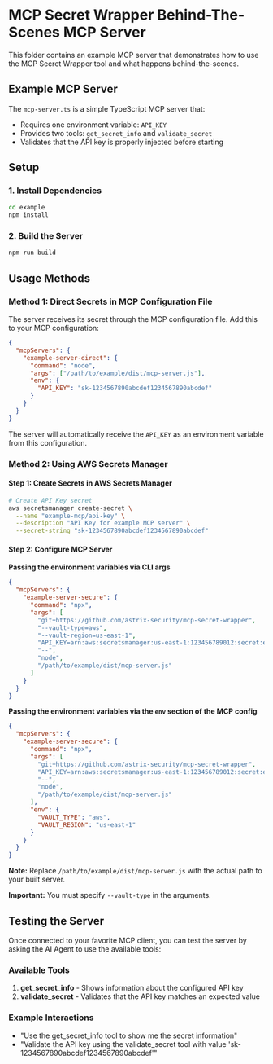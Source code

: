 # MCP Secret Wrapper Behind-The-Scenes MCP Server

This folder contains an example MCP server that demonstrates how to use the MCP Secret Wrapper tool and what happens behind-the-scenes.

## Example MCP Server

The `mcp-server.ts` is a simple TypeScript MCP server that:

- Requires one environment variable: `API_KEY`
- Provides two tools: `get_secret_info` and `validate_secret`
- Validates that the API key is properly injected before starting

## Setup

### 1. Install Dependencies

```bash
cd example
npm install
```

### 2. Build the Server

```bash
npm run build
```

## Usage Methods

### Method 1: Direct Secrets in MCP Configuration File

The server receives its secret through the MCP configuration file. Add this to your MCP configuration:

```json
{
  "mcpServers": {
    "example-server-direct": {
      "command": "node",
      "args": ["/path/to/example/dist/mcp-server.js"],
      "env": {
        "API_KEY": "sk-1234567890abcdef1234567890abcdef"
      }
    }
  }
}
```

The server will automatically receive the `API_KEY` as an environment variable from this configuration.

### Method 2: Using AWS Secrets Manager

#### Step 1: Create Secrets in AWS Secrets Manager

```bash
# Create API Key secret
aws secretsmanager create-secret \
  --name "example-mcp/api-key" \
  --description "API Key for example MCP server" \
  --secret-string "sk-1234567890abcdef1234567890abcdef"
```

#### Step 2: Configure MCP Server

**Passing the environment variables via CLI args**

```json
{
  "mcpServers": {
    "example-server-secure": {
      "command": "npx",
      "args": [
        "git+https://github.com/astrix-security/mcp-secret-wrapper",
        "--vault-type=aws",
        "--vault-region=us-east-1",
        "API_KEY=arn:aws:secretsmanager:us-east-1:123456789012:secret:example-mcp/api-key",
        "--",
        "node",
        "/path/to/example/dist/mcp-server.js"
      ]
    }
  }
}
```

**Passing the environment variables via the `env` section of the MCP config**

```json
{
  "mcpServers": {
    "example-server-secure": {
      "command": "npx",
      "args": [
        "git+https://github.com/astrix-security/mcp-secret-wrapper",
        "API_KEY=arn:aws:secretsmanager:us-east-1:123456789012:secret:example-mcp/api-key",
        "--",
        "node",
        "/path/to/example/dist/mcp-server.js"
      ],
      "env": {
        "VAULT_TYPE": "aws",
        "VAULT_REGION": "us-east-1"
      }
    }
  }
}
```

**Note:** Replace `/path/to/example/dist/mcp-server.js` with the actual path to your built server.

**Important:** You must specify `--vault-type` in the arguments.

## Testing the Server

Once connected to your favorite MCP client, you can test the server by asking the AI Agent to use the available tools:

### Available Tools

1. **get_secret_info** - Shows information about the configured API key
2. **validate_secret** - Validates that the API key matches an expected value

### Example Interactions

- "Use the get_secret_info tool to show me the secret information"
- "Validate the API key using the validate_secret tool with value 'sk-1234567890abcdef1234567890abcdef'"
